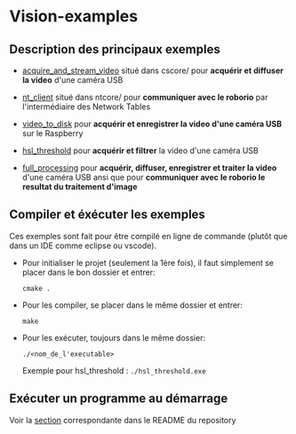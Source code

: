 # Vision-examples

## Description des principaux exemples

- [acquire_and_stream_video](cscore/) situé dans cscore/ pour **acquérir et diffuser la video** d'une caméra USB
    
- [nt_client](ntcore/) situé dans ntcore/ pour **communiquer avec le roborio** par l'intermédiaire des Network Tables

- [video_to_disk](video_to_disk/) pour **acquérir et enregistrer la video d'une caméra USB** sur le Raspberry

- [hsl_threshold](hsl_threshold/) pour **acquérir et filtrer** la video d'une caméra USB

- [full_processing](full_processing/) pour **acquérir, diffuser, enregistrer et traiter la video** d'une caméra USB ansi que pour **communiquer avec le roborio le resultat du traitement d'image**


## Compiler et éxécuter les exemples

Ces exemples sont fait pour être compilé en ligne de commande (plutôt que dans un IDE comme eclipse ou vscode).

- Pour initialiser le projet (seulement la 1ère fois), il faut simplement se placer dans le bon dossier et entrer:

    `cmake .`

- Pour les compiler, se placer dans le même dossier et entrer:

    `make`


- Pour les exécuter, toujours dans le même dossier:

    `./<nom_de_l'executable>`
    
    Exemple pour hsl_threshold : `./hsl_threshold.exe`


## Exécuter un programme au démarrage

Voir la [section](../README.md#exécuter-un-programme-au-démarrage) correspondante dans le README du repository 